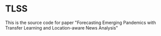# TLSS
This is the source code for paper "Forecasting Emerging Pandemics with Transfer Learning and Location-aware News Analysis"
